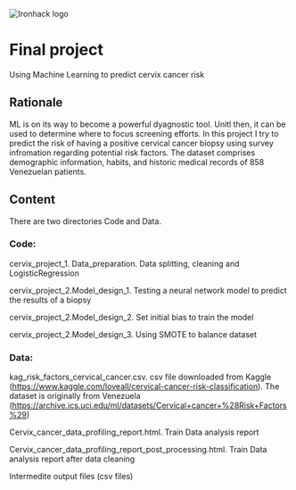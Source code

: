 ![Ironhack logo](https://i.imgur.com/1QgrNNw.png)

# Final project
Using Machine Learning to predict cervix cancer risk

## Rationale

ML is on its way to become a powerful dyagnostic tool. Unitl then, it can be used to determine where to focus screening efforts.
In this project I try to predict the risk of having a positive cervical cancer biopsy using survey infromation regarding potential risk factors. The dataset comprises demographic information, habits, and historic medical records of 858 Venezuelan patients. 


## Content
There are two directories Code and Data.

### Code: 

  cervix_project_1. Data_preparation. Data splitting, cleaning and LogisticRegression
  
  cervix_project_2.Model_design_1. Testing a neural network model to predict the results of a biopsy
  
  cervix_project_2.Model_design_2. Set initial bias to train the model
  
  cervix_project_2.Model_design_3. Using SMOTE to balance dataset
  
### Data:

kag_risk_factors_cervical_cancer.csv.
csv file downloaded from Kaggle (https://www.kaggle.com/loveall/cervical-cancer-risk-classification). The dataset is originally from Venezuela (https://archive.ics.uci.edu/ml/datasets/Cervical+cancer+%28Risk+Factors%29)


Cervix_cancer_data_profiling_report.html. Train Data analysis report

Cervix_cancer_data_profiling_report_post_processing.html. Train Data analysis report after data cleaning

Intermedite output files (csv files)


